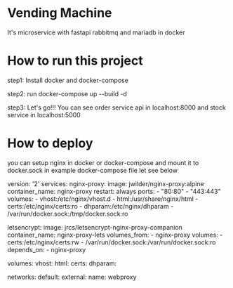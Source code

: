 # Vending Machine

It's microservice with fastapi rabbitmq and mariadb in docker

# How to run this project
step1: Install docker and docker-compose 

step2: run docker-compose up --build -d 

step3: Let's go!!! You can see order service api in localhost:8000 and stock service in localhost:5000

# How to deploy

you can setup nginx in docker or docker-compose and mount it to docker.sock in example docker-compose file let see below 

version: '2'
services:
  nginx-proxy:
    image: jwilder/nginx-proxy:alpine
    container_name: nginx-proxy
    restart: always
    ports:
      - "80:80"
      - "443:443"
    volumes:
      - vhost:/etc/nginx/vhost.d
      - html:/usr/share/nginx/html
      - certs:/etc/nginx/certs:ro
      - dhparam:/etc/nginx/dhparam
      - /var/run/docker.sock:/tmp/docker.sock:ro

  letsencrypt:
    image: jrcs/letsencrypt-nginx-proxy-companion
    container_name: nginx-proxy-lets
    volumes_from:
      - nginx-proxy
    volumes:
      - certs:/etc/nginx/certs:rw
      - /var/run/docker.sock:/var/run/docker.sock:ro
    depends_on:
      - nginx-proxy
      
volumes:
  vhost:
  html:
  certs:
  dhparam:

networks:
  default:
    external:
      name:
        webproxy
